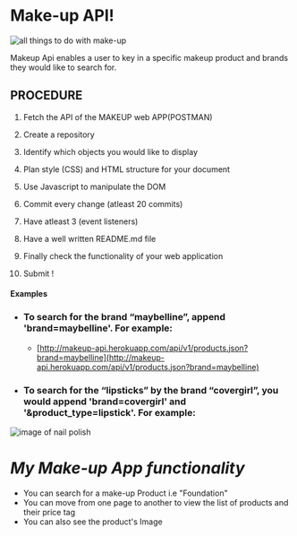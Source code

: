 # Make-up API!
![all things to do with make-up](http://makeup-api.herokuapp.com/assets/brushes-6d2ab84631ecd47ced4fa07c47eb37521eb61c5a525965dafaf308f21338aa44.png)

Makeup Api enables a user to key in a specific makeup product and brands they would like to search for.



## PROCEDURE

1.  Fetch the API of the MAKEUP web APP(POSTMAN)
    
2.  Create a repository
    
3.  Identify which objects you would like to display
    
4.  Plan style (CSS) and HTML structure for your document
    
5.  Use Javascript to manipulate the DOM
    
6.  Commit every change (atleast 20 commits)
    
7.  Have atleast 3 (event listeners)
    
8.  Have a well written README.md file
    
9.  Finally check the functionality of your web application
    
10.  Submit !

#### Examples

-   ### To search for the brand “maybelline”, append 'brand=maybelline'. For example:
    
    -   [http://makeup-api.herokuapp.com/api/v1/products.json?brand=maybelline](http://makeup-api.herokuapp.com/api/v1/products.json?brand=maybelline)
-   ### To search for the “lipsticks” by the brand “covergirl”, you would append 'brand=covergirl' and '&product_type=lipstick'. For example:
    
![image of nail polish](http://makeup-api.herokuapp.com/assets/nail-polish-4c7ee1a5f7a5cbaff9757c3bcfa4f6e89d7a6f2ffc49d267e04e010ba94cfd7c.png)
# *My Make-up App functionality*

 - You can search for a make-up Product i.e "Foundation"
 - You can move from one page to another to view the list of products and their price tag
 - You can also see the product's Image 
